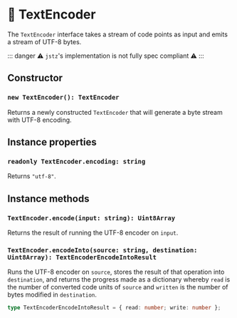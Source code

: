 # 🔣 TextEncoder

The `TextEncoder` interface takes a stream of code points as input and emits a stream of UTF-8 bytes.

::: danger
⚠️ `jstz`'s implementation is not fully spec compliant ⚠️
:::

## Constructor

### `new TextEncoder(): TextEncoder`

Returns a newly constructed `TextEncoder` that will generate a byte stream with UTF-8 encoding.

## Instance properties

### `readonly TextEncoder.encoding: string`

Returns `"utf-8"`.

## Instance methods

### `TextEncoder.encode(input: string): Uint8Array`

Returns the result of running the UTF-8 encoder on `input`.

### `TextEncoder.encodeInto(source: string, destination: Uint8Array): TextEncoderEncodeIntoResult`

Runs the UTF-8 encoder on `source`, stores the result of that operation into `destination`, and returns the progress made as a dictionary whereby `read` is the number of converted code units of `source` and `written` is the number of bytes modified in `destination`.

```typescript
type TextEncoderEncodeIntoResult = { read: number; write: number };
```
